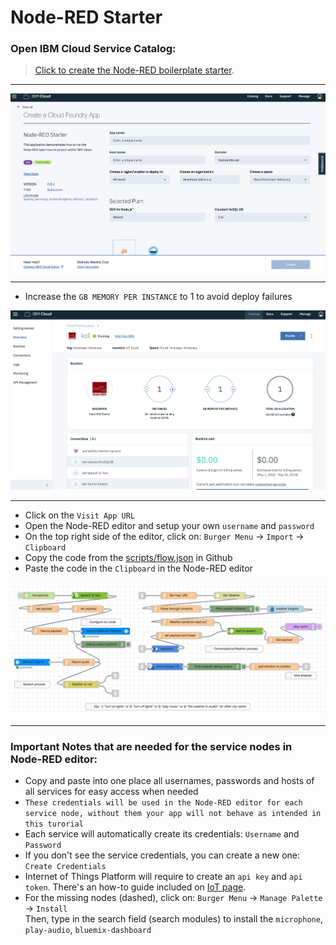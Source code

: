 # Node-RED Starter

### Open IBM Cloud Service Catalog:

> [Click to create the Node-RED boilerplate starter](https://console.bluemix.net/catalog/starters/node-red-starter).

<hr>

![](img/node-red-catalog.png)

<hr>

* Increase the `GB MEMORY PER INSTANCE` to 1 to avoid deploy failures

![](img/node-red-running-instance.png)

<hr>

* Click on the `Visit App URL`
* Open the Node-RED editor and setup your own `username` and `password`
* On the top right side of the editor, click on: `Burger Menu` -> `Import` -> `Clipboard`
* Copy the code from the [scripts/flow.json](scripts/flow.json) in Github
* Paste the code in the `Clipboard` in the Node-RED editor

![](img/mic-audio-full-code.png)

<hr>

### Important Notes that are needed for the service nodes in Node-RED editor:

* Copy and paste into one place all usernames, passwords and hosts of all services for easy access when needed
* `These credentials will be used in the Node-RED editor for each service node, without them your app will not behave as intended in this turorial`
* Each service will automatically create its credentials: `Username` and `Password`
* If you don't see the service credentials, you can create a new one: `Create Credentials`
* Internet of Things Platform will require to create an `api key` and `api token`. There's an how-to guide included on [IoT page](https://github.com/hovig/mic-sts-nlu-weather-tone-analyzer/blob/master/steps/iot.md#how-to).
* For the missing nodes (dashed), click on: `Burger Menu` -> `Manage Palette` -> `Install`
  <br>Then, type in the search field (search modules) to install the `microphone`, `play-audio`, `bluemix-dashboard`
